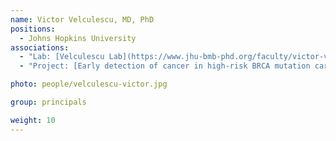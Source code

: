 ```yaml
---
name: Victor Velculescu, MD, PhD
positions:
  - Johns Hopkins University
associations:
  - "Lab: [Velculescu Lab](https://www.jhu-bmb-phd.org/faculty/victor-velculescu)"
  - "Project: [Early detection of cancer in high-risk BRCA mutation carriers using liquid biopsies](projects#early-detection-of-cancer-in-high-risk-brca-mutation-carriers-using-liquid-biopsies)"

photo: people/velculescu-victor.jpg

group: principals

weight: 10
---
```

